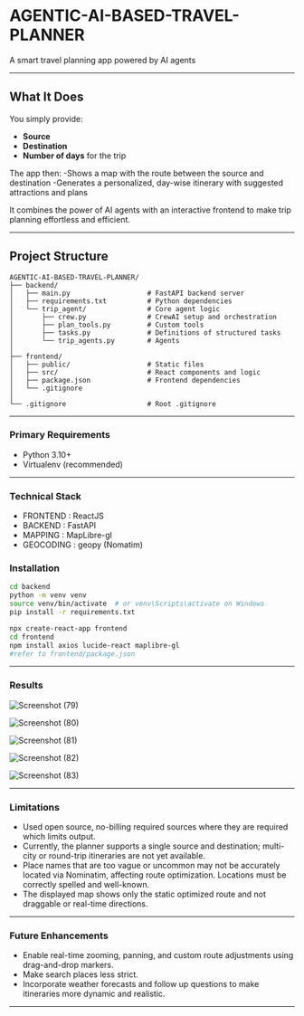 # AGENTIC-AI-BASED-TRAVEL-PLANNER

A smart travel planning app powered by AI agents

----

## What It Does

You simply provide:
- **Source** 
- **Destination**
- **Number of days** for the trip

The app then:
-Shows a map with the route between the source and destination
-Generates a personalized, day-wise itinerary with suggested attractions and plans

It combines the power of AI agents with an interactive frontend to make trip planning effortless and efficient.

----

## Project Structure
```
AGENTIC-AI-BASED-TRAVEL-PLANNER/
├── backend/
│   ├── main.py                   # FastAPI backend server
│   ├── requirements.txt          # Python dependencies
│   └── trip_agent/               # Core agent logic
│       ├── crew.py               # CrewAI setup and orchestration
│       ├── plan_tools.py         # Custom tools 
│       ├── tasks.py              # Definitions of structured tasks
│       └── trip_agents.py        # Agents 
│
├── frontend/
│   ├── public/                   # Static files
│   ├── src/                      # React components and logic
│   ├── package.json              # Frontend dependencies
│   └── .gitignore
│
└── .gitignore                    # Root .gitignore

```

----

### Primary Requirements
- Python 3.10+
- Virtualenv (recommended)

----

### Technical Stack
- FRONTEND : ReactJS
- BACKEND : FastAPI
- MAPPING : MapLibre-gl
- GEOCODING : geopy (Nomatim)

### Installation

```bash
cd backend
python -m venv venv
source venv/bin/activate  # or venv\Scripts\activate on Windows
pip install -r requirements.txt
```

```bash
npx create-react-app frontend
cd frontend
npm install axios lucide-react maplibre-gl 
#refer to frontend/package.json
```

----

### Results
![Screenshot (79)](https://github.com/user-attachments/assets/37099aa9-f732-417e-811d-468bb50977b5)

![Screenshot (80)](https://github.com/user-attachments/assets/9bd00e3b-ba72-4d01-ba5c-61d922c4528a)

![Screenshot (81)](https://github.com/user-attachments/assets/d4110b8c-268f-4fb3-9d0e-56a894ca755f)

![Screenshot (82)](https://github.com/user-attachments/assets/add790a0-bdf7-41d9-83b8-9656f4378201)

![Screenshot (83)](https://github.com/user-attachments/assets/550104b9-1b51-4f5e-9d5b-5e50da8736e3)

----

### Limitations

- Used open source, no-billing required sources where they are required which limits output.
- Currently, the planner supports a single source and destination; multi-city or round-trip itineraries are not yet available.
- Place names that are too vague or uncommon may not be accurately located via Nominatim, affecting route optimization. Locations must be correctly spelled and well-known. 
- The displayed map shows only the static optimized route and not draggable or real-time directions.

----

### Future Enhancements

- Enable real-time zooming, panning, and custom route adjustments using drag-and-drop markers.
- Make search places less strict.
- Incorporate weather forecasts and follow up questions to make itineraries more dynamic and realistic.

----
